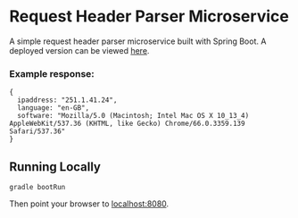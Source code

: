 # Request Header Parser Microservice

A simple request header parser microservice built with Spring Boot. A deployed version can be viewed
[here](https://sliceheaderparser.herokuapp.com/).

### Example response:
```
{
  ipaddress: "251.1.41.24",
  language: "en-GB",
  software: "Mozilla/5.0 (Macintosh; Intel Mac OS X 10_13_4) AppleWebKit/537.36 (KHTML, like Gecko) Chrome/66.0.3359.139 Safari/537.36"
}
```

## Running Locally
```
gradle bootRun
```
Then point your browser to [localhost:8080](http://localhost:8080).
